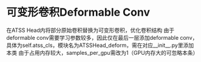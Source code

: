 # 可变形卷积Deformable Conv

在ATSS Head内将部分原始卷积替换为可变形卷积，优化卷积结构
由于deformable conv需要学习参数较多，因此仅在最后一层添加deformable conv，具体为self.atss_cls，模块名为ATSSHead_deform，需在对应__init__.py里添加本类
由于占用内存较大，samples_per_gpu需改为1（GPU内存大的可忽略本条）
